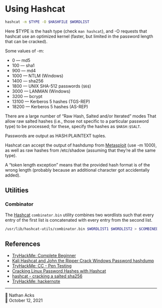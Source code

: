 # Using Hashcat

```bash
hashcat -m $TYPE -O $HASHFILE $WORDLIST
```

Here $TYPE is the hash type (check `man hashcat`), and -O requests that hashcat use an optimized kernel (faster, but limited in the password length that can be cracked).

Some values of -m:

* 0 — md5
* 100 — sha1
* 900 — md4
* 1000 — NTLM (Windows)
* 1400 — sha256
* 1800 — UNIX SHA-512 passwords (`$6$`)
* 3000 — LANMAN (Windows)
* 3200 — bcrypt
* 13100 — Kerberos 5 hashes (TGS-REP)
* 18200 — Kerberos 5 hashes (AS-REP)

There are a large number of “Raw Hash, Salted and/or Iterated” modes That allow raw salted hashes (i.e., those not specific to a particular password type) to be processed; for these, specify the hashes as `$HASH:$SALT`.

Passwords are output as HASH:PLAINTEXT tuples.

Hashcat can accept the output of hashdump from [Metasploit](metasploit.md) (use -m 1000), as well as raw hashes from /etc/shadow (assuming that they’re all the same type).

A “token length exception” means that the provided hash format is of the wrong length (probably because an additional character got accidentally added).

## Utilities

### Combinator

The [Hashcat]() `combinator.bin` utility combines two wordlists such that every entry of the first list is concatenated with every entry from the second list.

```bash
/usr/lib/hashcat-utils/combinator.bin $WORDLIST1 $WORDLIST2 > $COMBINED_WORDLIST
```

## References

* [TryHackMe: Complete Beginner](tryhackme-complete-beginner.md)
* [Kali Hashcat and John the Ripper Crack Windows Password hashdump](https://pentesthacker.com/2020/12/27/kali-hashcat-and-john-the-ripper-crack-windows-password-hashdump/)
* [TryHackMe: CC - Pen Testing](tryhackme-cc-pen-testing.md)
* [Cracking Linux Password Hashes with Hashcat](https://samsclass.info/123/proj10/p12-hashcat.htm)
* [hashcat - cracking a salted sha256](https://security.stackexchange.com/a/204978)
* [TryHackMe: hackernote](tryhackme-hackernote.md)

- - - -

👤 Nathan Acks  
📅 October 12, 2021
